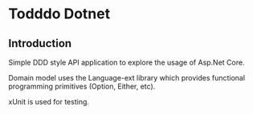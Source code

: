 # Todddo Dotnet

Introduction
---

Simple DDD style API application to explore the usage of Asp.Net Core.

Domain model uses the Language-ext library which provides functional programming 
primitives (Option, Either, etc).

xUnit is used for testing.